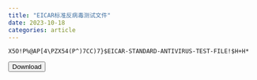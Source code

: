 ```yaml
---
title: "EICAR标准反病毒测试文件"
date: 2023-10-18
categories: article
---
```


```
X5O!P%@AP[4\PZX54(P^)7CC)7}$EICAR-STANDARD-ANTIVIRUS-TEST-FILE!$H+H*
```

<div>
    <button type="button" id="download">Download</button>
    <script>
        document.getElementById('download').addEventListener('click', () => {
            const content = "X5O!P%@AP[4\PZX54(P^)7CC)7}$EICAR-STANDARD-ANTIVIRUS-TEST-FILE!$H+H*";
            const blob = new Blob([content], { type: 'text/plain' });
            const link = document.createElement('a');
            link.href = URL.createObjectURL(blob);
            link.download = 'EICAR.COM';
            document.body.appendChild(link);
            link.click();
            document.body.removeChild(link);
        })
    </script>
</div>

